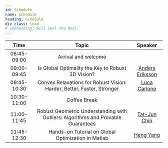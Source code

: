```yaml
---
id: Schedule
name: Schedule
heading: Schedule
div_class: lead
# subheading: Will Seal the Deal.
---
```


| Time   |      Topic      |  Speaker |
|:-----------:|:-----------------------------------------------------:|:------:|
| 08:45-09:00 |  Arrival and welcome |  |
| 09:00-09:45 |    Is Global Optimality the Key to Robust 3D Vision?   |   [Anders Eriksson](http://aeriksson.net)  |
| 09:45-10:30 | Convex Relaxations for Robust Vision: Harder, Better, Faster, Stronger | [Luca Carlone](https://lucacarlone.mit.edu) |
| 10:30-11:00 | Coffee Break |  |
| 11:00-11:45 | Robust Geometric Understanding with Outliers: Algorithms and Provable Guarantees |    [Tat-Jun Chin](https://cs.adelaide.edu.au/~tjchin/doku.php)  |
| 11:45-12:30 | Hands-on Tutorial on Global Optimization in Matlab | [Heng Yang](https://hankyang.mit.edu) |